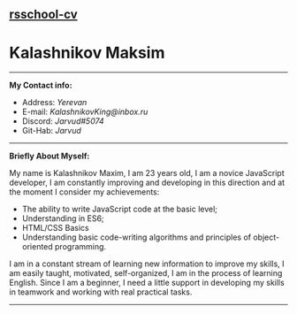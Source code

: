 [rsschool-cv](https://Jarvud.github.io/rsschool-cv/cv)
---
# Kalashnikov Maksim
---
__My Contact info:__

* Address:  _Yerevan_
* E-mail:   _KalashnikovKing@inbox.ru_
* Discord:  _Jarvud#5074_
* Git-Hab:  _Jarvud_
---
__Briefly About Myself:__

My name is Kalashnikov Maxim, I am 23 years old, I am a novice JavaScript developer, I am constantly improving and developing in this direction and at the moment I consider my achievements:

* The ability to write JavaScript code at the basic level;
* Understanding in ES6;
* HTML/CSS Basics
* Understanding basic code-writing algorithms and principles of object-oriented programming.

I am in a constant stream of learning new information to improve my skills, I am easily taught, motivated, self-organized, I am in the process of learning English.
Since I am a beginner, I need a little support in developing my skills in teamwork and working with real practical tasks.

---

